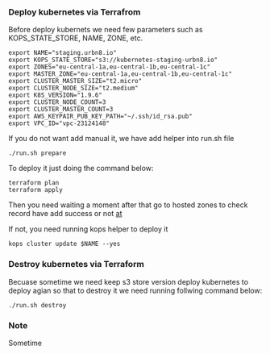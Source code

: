 ### Deploy kubernetes via Terrafrom

Before deploy kubernets we need few parameters such as KOPS_STATE_STORE, NAME, ZONE, etc.

```
export NAME="staging.urbn8.io"
export KOPS_STATE_STORE="s3://kubernetes-staging-urbn8.io"
export ZONES="eu-central-1a,eu-central-1b,eu-central-1c"
export MASTER_ZONE="eu-central-1a,eu-central-1b,eu-central-1c"
export CLUSTER_MASTER_SIZE="t2.micro"
export CLUSTER_NODE_SIZE="t2.medium"
export K8S_VERSION="1.9.6"
export CLUSTER_NODE_COUNT=3
export CLUSTER_MASTER_COUNT=3
export AWS_KEYPAIR_PUB_KEY_PATH="~/.ssh/id_rsa.pub"
export VPC_ID="vpc-23124148"

```

If you do not want add manual it, we have add helper into run.sh file

```
./run.sh prepare

```


To deploy it just doing the command below:

```
terraform plan
terraform apply

```

Then you need waiting a moment after that go to hosted zones to check record have add success or not [at](https://console.aws.amazon.com/route53/home?region=eu-central-1#hosted-zones:)

If not, you need running kops helper to deploy it

```
kops cluster update $NAME --yes

````



### Destroy kubernetes via Terraform

Becuase sometime we need keep s3 store version deploy kubernetes to deploy agian so that to destroy it we need running follwing command below:

```
./run.sh destroy

```

### Note

Sometime 